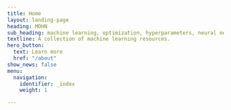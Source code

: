 ```yaml
---
title: Home
layout: landing-page
heading: MOHN
sub_heading: machine learning, optimization, hyperparameters, neural networks
textline: A collection of machine learning resources.
hero_button:
  text: Learn more
  href: "/about"
show_news: false
menu:
  navigation:
    identifier: _index
    weight: 1

---
```

